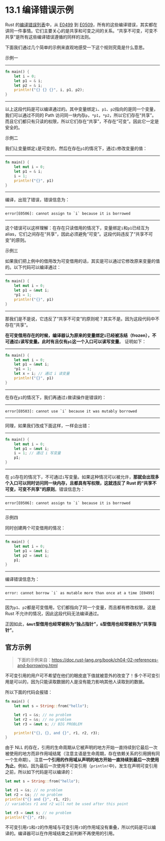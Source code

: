 # 13.1 编译错误示例

Rust 的[编译错误列表](https://doc.rust-lang.org/error_codes/error-index.html)中，从 [E0499](https://doc.rust-lang.org/error_codes/E0499.html) 到 [E0509](https://doc.rust-lang.org/error_codes/E0509.html)，所有的这些编译错误，其实都在讲同一件事情。它们主要关心的是共享和可变之间的关系。“共享不可变，可变不共享”是所有这些编译错误遵循的同样的法则。

下面我们通过几个简单的示例来直观地感受一下这个规则究竟是什么意思。

示例一

---

```rust
fn main() {
    let i = 0;
    let p1 = & i;
    let p2 = & i;
    println!("{} {} {}", i, p1, p2);
}
```

---

以上这段代码是可以编译通过的。其中变量绑定`i`、`p1`、`p2`指向的是同一个变量，我们可以通过不同的 Path 访问同一块内存`p`，`*p1`，`*p2`，所以它们存在“共享”。而且它们都只有只读的权限，所以它们存在“共享”，不存在“可变”。因此它一定是安全的。

示例二

我们让变量绑定`i`是可变的，然后在存在`p1`的情况下，通过`i`修改变量的值：

---

```rust
fn main() {
    let mut i = 0;
    let p1 = & i;
    i = 1;
    println!("{}", p1)
}
```

---

编译，出现了错误，错误信息为：

---

```
error[E0506]: cannot assign to `i` because it is borrowed
```

---

这个错误可以这样理解：在存在只读借用的情况下，变量绑定`i`和`p1`已经互为 alias，它们之间存在“共享”，因此必须避免“可变”。这段代码违反了“共享不可变”的原则。

示例三

如果我们把上例中的借用改为可变借用的话，其实是可以通过它修改原来变量的值的。以下代码可以编译通过：

---

```rust
fn main() {
    let mut i = 0;
    let p1 = &mut i;
    *p1 = 1;
    println!("{}", p1)
}
```

---

那我们是不是说，它违反了“共享不可变”的原则呢？其实不是。因为这段代码中不存在“共享”。

**在可变借用存在的时候，编译器认为原来的变量绑定`i`已经被冻结（frozen），不可通过`i`读写变量。此时有且仅有`p1`这一个入口可以读写变量**。
证明如下：

---

```rust
fn main() {
    let mut i = 0;
    let p1 = &mut i;
    *p1 = 1;
    let x = i; // 通过 i 读变量
    println!("{}", p1)
}
```

---

在存在`p1`的情况下，我们再通过`i`做读操作是错误的：

---

```
error[E0503]: cannot use `i` because it was mutably borrowed
```

---

同理，如果我们改成下面这样，一样会出错：

---

```rust
fn main() {
    let mut i = 0;
    let p1 = &mut i;
    i = 1; // 通过 i 写变量
    p1;
}
```

---

在 `p1`存在的情况下，不可通过`i`写变量。如果这种情况可以被允许，**那就会出现多个入口可以同时访问同一块内存，且都具有写权限，这就违反了 Rust 的“共享不可变，可变不共享”的原则**。错误信息为：

---

```
error[E0506]: cannot assign to `i` because it is borrowed
```

---

示例四

同时创建两个可变借用的情况：

---

```rust
fn main() {
    let mut i = 0;
    let p1 = &mut i;
    let p2 = &mut i;
    p1;
}
```

---

编译错误信息为：

---

```
error: cannot borrow `i` as mutable more than once at a time [E0499]
```

---

因为`p1`、`p2`都是可变借用，它们都指向了同一个变量，而且都有修改权限，这是 Rust 不允许的情况，因此这段代码无法编译通过。

正因如此，**`&mut`型借用也经常被称为“独占指针”，`&`型借用也经常被称为“共享指针”**。


## 官方示例

> 下面的示例来自：https://doc.rust-lang.org/book/ch04-02-references-and-borrowing.html

不可变引用的用户可不希望在他们的眼皮底下值就被意外的改变了！多个不可变引用是可以的，因为只能读取数据的人是没有能力影响其他人读取到的数据。

所以下面的代码会报错：
```rust
fn main() {
    let mut s = String::from("hello");

    let r1 = &s; // no problem
    let r2 = &s; // no problem
    let r3 = &mut s; // BIG PROBLEM

    println!("{}, {}, and {}", r1, r2, r3);
}
```

由于 NLL 的存在，引用的生命周期从它被声明的地方开始一直持续到它最后一次被使用的地方而非作用域结尾（注意主语是生命周期，存在依赖关系的引用拥有同一个生命期）。
注意**一个引用的作用域从声明的地方开始一直持续到最后一次使用为止**。例如，因为最后一次使用不可变引用（`println!`中)，发生在声明可变引用之前，所以如下代码是可以编译的：

```rust
let mut s = String::from("hello");

let r1 = &s; // no problem
let r2 = &s; // no problem
println!("{} and {}", r1, r2);
// variables r1 and r2 will not be used after this point

let r3 = &mut s; // no problem
println!("{}", r3);
```

不可变引用`r1`和`r2`的作用域与可变引用`r3`的作用域没有重叠，所以代码是可以编译的。编译器可以在作用域结束之前判断不再使用的引用。
